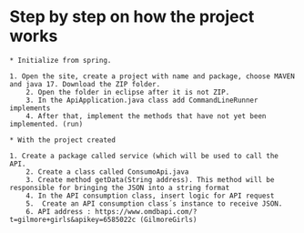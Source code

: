 # Step by step on how the project works
	
	* Initialize from spring.
		
	1. Open the site, create a project with name and package, choose MAVEN and java 17. Download the ZIP folder.
		2. Open the folder in eclipse after it is not ZIP.
		3. In the ApiApplication.java class add CommandLineRunner implements
		4. After that, implement the methods that have not yet been implemented. (run)
		
	* With the project created 
		
	1. Create a package called service (which will be used to call the API.
		2. Create a class called ConsumoApi.java
		3. Create method getData(String address). This method will be responsible for bringing the JSON into a string format
		4. In the API consumption class, insert logic for API request
		5.	Create an API consumption class´s instance to receive JSON.
		6. API address : https://www.omdbapi.com/?t=gilmore+girls&apikey=6585022c (GilmoreGirls)